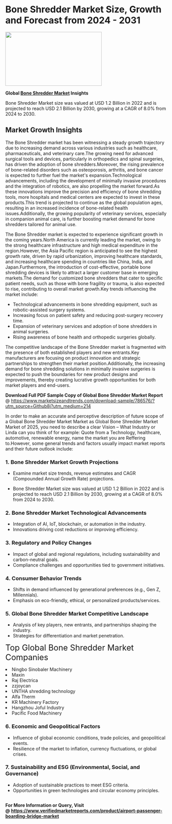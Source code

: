 <H1>Bone Shredder Market Size, Growth and Forecast from 2024 - 2031</H1><img class="aligncenter size-medium wp-image-584254" src="https://thirdeyenews.in/wp-content/uploads/2024/09/Global-Market-Research-300x168.jpeg" alt="" width="300" height="168" /><p><strong>Global&nbsp;<a href="https://www.marketsizeandtrends.com/download-sample/786576/?utm_source=Github8j?utm_medium=214">Bone Shredder Market</a> Insights</strong></p><p>Bone Shredder Market size was valued at USD 1.2 Billion in 2022 and is projected to reach USD 2.1 Billion by 2030, growing at a CAGR of 8.0% from 2024 to 2030.</p><p><h2>Market Growth Insights</h2> <p>The Bone Shredder market has been witnessing a steady growth trajectory due to increasing demand across various industries such as healthcare, pharmaceuticals, and veterinary care.The growing need for advanced surgical tools and devices, particularly in orthopedics and spinal surgeries, has driven the adoption of bone shredders.Moreover, the rising prevalence of bone-related disorders such as osteoporosis, arthritis, and bone cancer is expected to further fuel the market's expansion.Technological advancements, including the development of minimally invasive procedures and the integration of robotics, are also propelling the market forward.As these innovations improve the precision and efficiency of bone shredding tools, more hospitals and medical centers are expected to invest in these products.This trend is projected to continue as the global population ages, resulting in an increased incidence of bone-related health issues.Additionally, the growing popularity of veterinary services, especially in companion animal care, is further boosting market demand for bone shredders tailored for animal use.</p> <p>The Bone Shredder market is expected to experience significant growth in the coming years.North America is currently leading the market, owing to the strong healthcare infrastructure and high medical expenditure in the region.However, the Asia Pacific region is anticipated to see the highest growth rate, driven by rapid urbanization, improving healthcare standards, and increasing healthcare spending in countries like China, India, and Japan.Furthermore, the introduction of cost-effective, portable bone shredding devices is likely to attract a larger customer base in emerging markets.The demand for customized bone shredders that cater to specific patient needs, such as those with bone fragility or trauma, is also expected to rise, contributing to overall market growth.Key trends influencing the market include: <ul> <li>Technological advancements in bone shredding equipment, such as robotic-assisted surgery systems.</li> <li>Increasing focus on patient safety and reducing post-surgery recovery time.</li> <li>Expansion of veterinary services and adoption of bone shredders in animal surgeries.</li> <li>Rising awareness of bone health and orthopedic surgeries globally.</li> </ul> <p>The competitive landscape of the Bone Shredder market is fragmented with the presence of both established players and new entrants.Key manufacturers are focusing on product innovation and strategic partnerships to strengthen their market position.Additionally, the increasing demand for bone shredding solutions in minimally invasive surgeries is expected to push the boundaries for new product designs and improvements, thereby creating lucrative growth opportunities for both market players and end-users.</p> <p><span class=""><strong>Download Full PDF Sample Copy of Global Bone Shredder Market Report</strong> @ <a href="https://www.marketsizeandtrends.com/download-sample/786576/?utm_source=Github8j?utm_medium=214" target="_blank">https://www.marketsizeandtrends.com/download-sample/786576/?utm_source=Github8j?utm_medium=214</a></span></p><p>In order to make an accurate and perceptive description of future scope of a Global&nbsp;Bone Shredder Market Market as Global&nbsp;Bone Shredder Market Market of 2025, you need to describe a clear Vision &ndash; What Industry or Linda can you think of for example: Quote from a Technology, healthcare, automotive, renewable energy, name the market you are Reffering to.However, some general trends and factors usually impact market reports and their future outlook include:</p><h3>1.&nbsp;<strong>Bone Shredder Market Growth Projections</strong></h3><ul><li>Examine market size trends, revenue estimates and CAGR (Compounded Annual Growth Rate) projections.</li><li><p>Bone Shredder Market size was valued at USD 1.2 Billion in 2022 and is projected to reach USD 2.1 Billion by 2030, growing at a CAGR of 8.0% from 2024 to 2030.</p></li></ul><h3>2.&nbsp;<strong>Bone Shredder Market Technological Advancements</strong></h3><ul><li>Integration of AI, IoT, blockchain, or automation in the industry.</li><li>Innovations driving cost reductions or improving efficiency.</li></ul><h3>3.&nbsp;<strong>Regulatory and Policy Changes</strong></h3><ul><li>Impact of global and regional regulations, including sustainability and carbon-neutral goals.</li><li>Compliance challenges and opportunities tied to government initiatives.</li></ul><h3>4.&nbsp;<strong>Consumer Behavior Trends</strong></h3><ul><li>Shifts in demand influenced by generational preferences (e.g., Gen Z, Millennials).</li><li>Emphasis on eco-friendly, ethical, or personalized products/services.</li></ul><h3>5.&nbsp;<strong>Global Bone Shredder Market Competitive Landscape</strong></h3><ul><li>Analysis of key players, new entrants, and partnerships shaping the industry.</li><li>Strategies for differentiation and market penetration.</li></ul><p data-pm-slice="1 1 []"><span style="color: inherit; font-family: inherit; font-size: 25px;">Top Global Bone Shredder Market Companies</span></p><div class="" data-test-id=""><p><li>Ningbo Sinobaler Machinery</li><li> Maxin</li><li> Raj Electrica</li><li> zzjoycan</li><li> UNTHA shredding technology</li><li> Alfa Therm</li><li> KR Machinery Factory</li><li> Hangzhou Joful Industry</li><li> Pacific Food Machinery</li></p></div><h3>6.&nbsp;<strong>Economic and Geopolitical Factors</strong></h3><ul><li>Influence of global economic conditions, trade policies, and geopolitical events.</li><li>Resilience of the market to inflation, currency fluctuations, or global crises.</li></ul><h3>7.&nbsp;<strong>Sustainability and ESG (Environmental, Social, and Governance)</strong></h3><ul><li>Adoption of sustainable practices to meet ESG criteria.</li><li>Opportunities in green technologies and circular economy principles.</li></ul><h2><strong style="font-size: 14px;">For More Information or Query, Visit @&nbsp;</strong><a style="background-color: #ffffff; font-size: 14px;" href="https://www.marketsizeandtrends.com/report/bone-shredder-market/" target="_blank">https://www.verifiedmarketreports.com/product/airport-passenger-boarding-bridge-market</a></h2>